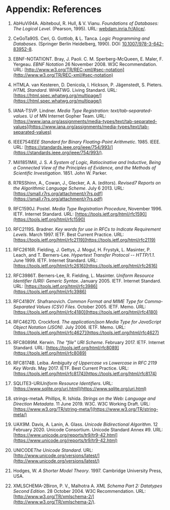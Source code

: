# Appendix: References

<div class="biblio">

1. <span class="bibkey" id="AbHuVi94">AbHuVi94</span>A. Abiteboul, R. Hull, & V. Vianu. _Foundations of Databases: The Logical Level_. (Pearson, 1995). URL: [webdam.inria.fr/Alice/](http://webdam.inria.fr/Alice/).

2. <span class="bibkey" id="CeGoTa90">CeGoTa90</span>S. Ceri, G. Gottlob, & L. Tanca. _Logic Programming and Databases_. (Springer Berlin Heidelberg, 1990). DOI: [10.1007/978-3-642-83952-8](https://link.springer.com/book/10.1007/978-3-642-83952-8).

3. <span class="bibkey" id="EBNF-NOTATION">EBNF-NOTATION</span>T. Bray, J. Paoli. C. M. Sperberg-McQueen, E. Maler, F. Yergeau. _EBNF Notation_ 26 November 2008. W3C Recommendation. URL: [http://www.w3.org/TR/REC-xml/#sec-notation](http://www.w3.org/TR/REC-xml/#sec-notation)

4. <span class="bibkey" id="HTML">HTML</span>A. van Kesteren, D. Denicola, I. Hickson, P. Jägenstedt, S. Pieters. _HTML Standard_. WHATWG. Living Standard. URL: [https://html.spec.whatwg.org/multipage/](https://html.spec.whatwg.org/multipage/)

5. <span class="bibkey" id="IANA-TSV">IANA-TSV</span>P. Lindner. _Media Type Registration: text/tab-separated-values_. U of MN Internet Gopher Team. URL: [https://www.iana.org/assignments/media-types/text/tab-separated-values](https://www.iana.org/assignments/media-types/text/tab-separated-values) 

6. <span class="bibkey" id="IEEE754">IEEE754</span>_IEEE Standard for Binary Floating-Point Arithmetic_. 1985. IEEE. URL: [https://standards.ieee.org/ieee/754/993/](https://standards.ieee.org/ieee/754/993/).

7. <span class="bibkey" id="Mill1851">Mill1851</span>Mill, J. S. _A System of Logic, Ratiocinative and Inductive, Being a Connected View of the Principles of Evidence, and the Methods of Scientific Investigation_. 1851. John W. Parker.

8. <span class="bibkey" id="R7RS">R7RS</span>Shinn, A., Cowan, J., Glecker, A. A. (editors). _Revised7 Reports on the Algorithmic Language Scheme_. July 6 2013. URL: [https://small.r7rs.org/attachment/r7rs.pdf](https://small.r7rs.org/attachment/r7rs.pdf)

9. <span class="bibkey" id="RFC1590">RFC1590</span>J. Postel. _Media Type Registration Procedure_, November 1996. IETF. Internet Standard. URL: [https://tools.ietf.org/html/rfc1590](https://tools.ietf.org/html/rfc1590)

10. <span class="bibkey" id="RFC2119">RFC2119</span>S. Bradner. _Key words for use in RFCs to Indicate Requirement Levels_. March 1997. IETF. Best Current Practice. URL: [https://tools.ietf.org/html/rfc2119](https://tools.ietf.org/html/rfc2119)

11. <span class="bibkey" id="RFC2616">RFC2616</span>R. Fielding, J. Gettys, J. Mogul, H. Frystyk, L. Masinter, P. Leach, and T. Berners-Lee. _Hypertext Transfer Protocol -- HTTP/1.1_. June 1999. IETF. Internet Standard. URL: [https://tools.ietf.org/html/rfc2616](https://tools.ietf.org/html/rfc2616)

12. <span class="bibkey" id="RFC3986">RFC3986</span>T. Berners-Lee, R. Fielding, L. Masinter. _Uniform Resource Identifier (URI): Generic Syntax_. January 2005. IETF. Internet Standard. URL: [https://tools.ietf.org/html/rfc3986](https://tools.ietf.org/html/rfc3986)

13. <span class="bibkey" id="RFC4180">RFC4180</span>Y. Shafranovich. _Common Format and MIME Type for Comma-Separated Values (CSV) Files_. October 2005. IETF. Memo. URL: [https://tools.ietf.org/html/rfc4180](https://tools.ietf.org/html/rfc4180)

14. <span class="bibkey" id="RFC4627">RFC4627</span>D. Crockford. _The application/json Media Type for JavaScript Object Notation (JSON)_. July 2006. IETF. Memo. URL: [https://tools.ietf.org/html/rfc4627](https://tools.ietf.org/html/rfc4627)

15. <span class="bibkey" id="RFC8174">RFC8089</span>M. Kerwin. _The "file" URI Scheme_. February 2017. IETF. Internet Standard. URL: [https://tools.ietf.org/html/rfc8089](https://tools.ietf.org/html/rfc8089)

16. <span class="bibkey" id="RFC8174">RFC8174</span>B. Leiba. _Ambiguity of Uppercase vs Lowercase in RFC 2119 Key Words_. May 2017. IETF. Best Current Practice. URL: [https://tools.ietf.org/html/rfc8174](https://tools.ietf.org/html/rfc8174)

17. <span class="bibkey" id="SQLITE3-URI">SQLITE3-URI</span>_Uniform Resource Identifiers_. URL: [https://www.sqlite.org/uri.html](https://www.sqlite.org/uri.html)

18. <span class="bibkey" id="strings-meta">strings-meta</span>A. Phillips, R. Ishida. _Strings on the Web: Language and Direction Metadata_. 11 June 2019. W3C. W3C Working Draft. URL: [https://www.w3.org/TR/string-meta/](https://www.w3.org/TR/string-meta/)

19. <span class="bibkey" id="UAX9">UAX9</span>M. Davis, A. Lanin, A. Glass. _Unicode Bidirectional Algorithm_. 12 February 2020. Unicode Consortium.  Unicode Standard Annex #9. URL: [https://www.unicode.org/reports/tr9/tr9-42.html](https://www.unicode.org/reports/tr9/tr9-42.html)

20. <span class="bibkey" id="UNICODE">UNICODE</span>_The Unicode Standard_. URL: [http://www.unicode.org/versions/latest/](http://www.unicode.org/versions/latest/)

21. Hodges, W. _A Shorter Model Theory_. 1997. Cambridge University Press, USA.

22. <span class="bibkey" id="XMLSCHEMA-2">XMLSCHEMA-2</span>Biron, P. V.,  Malhotra A. _XML Schema Part 2: Datatypes Second Edition_. 28 October 2004. W3C Recommendation. URL: [http://www.w3.org/TR/xmlschema-2/](http://www.w3.org/TR/xmlschema-2/).

</div>
